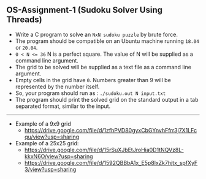 ## OS-Assignment-1 (Sudoku Solver Using Threads)

- Write a C program to solve an `NxN sudoku puzzle` by brute force. 
- The program should be compatible on an Ubuntu machine running `18.04` or `20.04`. 
- `0 < N <= 36` N is a perfect square. The value of N will be supplied as a command line argument. 
- The grid to be solved will be supplied as a text file as a command line argument. 
- Empty cells in the grid have `0`. Numbers greater than 9 will be represented by the number itself. 
- So, your program should run as : `./sudoku.out N input.txt`
- The program should print the solved grid on the standard output in a tab separated format, similar to the input.
***

- Example of a 9x9 grid
    - <https://drive.google.com/file/d/1zfhPVD80gyxCbGYnvhFfrr3j7X1LFcqu/view?usp=sharing>
- Example of a 25x25 grid: 
    - <https://drive.google.com/file/d/15rSuXJbEtJroHia0D1tNQVz8L-kkxN6O/view?usp=sharing> 
    - <https://drive.google.com/file/d/1592QBBbA1x_E5p8lxZk7hjtx_spfXyF3/view?usp=sharing> 
